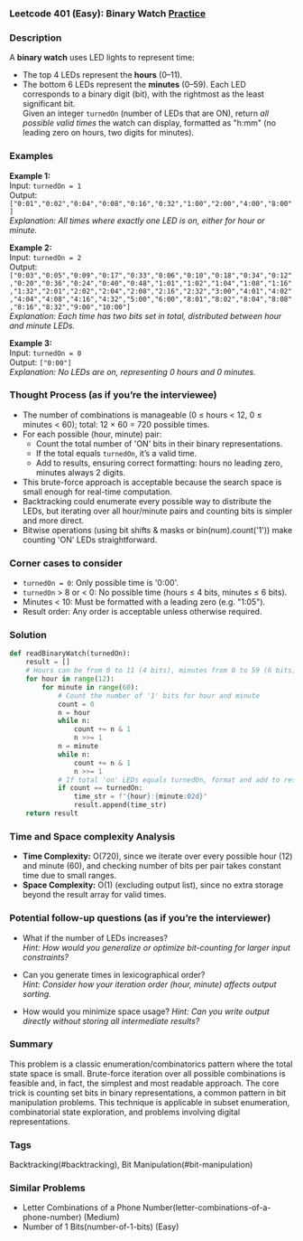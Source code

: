 ### Leetcode 401 (Easy): Binary Watch [Practice](https://leetcode.com/problems/binary-watch)

### Description  
A **binary watch** uses LED lights to represent time:
- The top 4 LEDs represent the **hours** (0–11).
- The bottom 6 LEDs represent the **minutes** (0–59).
Each LED corresponds to a binary digit (bit), with the rightmost as the least significant bit.  
Given an integer `turnedOn` (number of LEDs that are ON), return *all possible valid times* the watch can display, formatted as "h:mm" (no leading zero on hours, two digits for minutes).

### Examples  

**Example 1:**  
Input: `turnedOn = 1`  
Output: `["0:01","0:02","0:04","0:08","0:16","0:32","1:00","2:00","4:00","8:00"]`  
*Explanation: All times where exactly one LED is on, either for hour or minute.*

**Example 2:**  
Input: `turnedOn = 2`  
Output:  
`["0:03","0:05","0:09","0:17","0:33","0:06","0:10","0:18","0:34","0:12","0:20","0:36","0:24","0:40","0:48","1:01","1:02","1:04","1:08","1:16","1:32","2:01","2:02","2:04","2:08","2:16","2:32","3:00","4:01","4:02","4:04","4:08","4:16","4:32","5:00","6:00","8:01","8:02","8:04","8:08","8:16","8:32","9:00","10:00"]`  
*Explanation: Each time has two bits set in total, distributed between hour and minute LEDs.*

**Example 3:**  
Input: `turnedOn = 0`  
Output: `["0:00"]`  
*Explanation: No LEDs are on, representing 0 hours and 0 minutes.*

### Thought Process (as if you’re the interviewee)  
- The number of combinations is manageable (0 ≤ hours < 12, 0 ≤ minutes < 60); total: 12 × 60 = 720 possible times.
- For each possible (hour, minute) pair:
    - Count the total number of 'ON' bits in their binary representations.
    - If the total equals `turnedOn`, it’s a valid time.
    - Add to results, ensuring correct formatting: hours no leading zero, minutes always 2 digits.
- This brute-force approach is acceptable because the search space is small enough for real-time computation.
- Backtracking could enumerate every possible way to distribute the LEDs, but iterating over all hour/minute pairs and counting bits is simpler and more direct.
- Bitwise operations (using bit shifts & masks or bin(num).count('1')) make counting 'ON' LEDs straightforward.

### Corner cases to consider  
- `turnedOn = 0`: Only possible time is '0:00'.
- `turnedOn` > 8 or < 0: No possible time (hours ≤ 4 bits, minutes ≤ 6 bits).
- Minutes < 10: Must be formatted with a leading zero (e.g. "1:05").
- Result order: Any order is acceptable unless otherwise required.

### Solution

```python
def readBinaryWatch(turnedOn):
    result = []
    # Hours can be from 0 to 11 (4 bits), minutes from 0 to 59 (6 bits)
    for hour in range(12):
        for minute in range(60):
            # Count the number of '1' bits for hour and minute
            count = 0
            n = hour
            while n:
                count += n & 1
                n >>= 1
            n = minute
            while n:
                count += n & 1
                n >>= 1
            # If total 'on' LEDs equals turnedOn, format and add to result
            if count == turnedOn:
                time_str = f"{hour}:{minute:02d}"
                result.append(time_str)
    return result
```

### Time and Space complexity Analysis  

- **Time Complexity:** O(720), since we iterate over every possible hour (12) and minute (60), and checking number of bits per pair takes constant time due to small ranges.
- **Space Complexity:** O(1) (excluding output list), since no extra storage beyond the result array for valid times.

### Potential follow-up questions (as if you’re the interviewer)  

- What if the number of LEDs increases?  
  *Hint: How would you generalize or optimize bit-counting for larger input constraints?*

- Can you generate times in lexicographical order?  
  *Hint: Consider how your iteration order (hour, minute) affects output sorting.*

- How would you minimize space usage?
  *Hint: Can you write output directly without storing all intermediate results?*

### Summary
This problem is a classic enumeration/combinatorics pattern where the total state space is small. Brute-force iteration over all possible combinations is feasible and, in fact, the simplest and most readable approach. The core trick is counting set bits in binary representations, a common pattern in bit manipulation problems. This technique is applicable in subset enumeration, combinatorial state exploration, and problems involving digital representations.

### Tags
Backtracking(#backtracking), Bit Manipulation(#bit-manipulation)

### Similar Problems
- Letter Combinations of a Phone Number(letter-combinations-of-a-phone-number) (Medium)
- Number of 1 Bits(number-of-1-bits) (Easy)